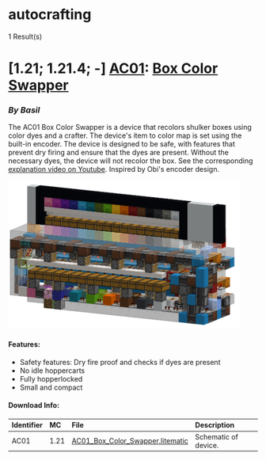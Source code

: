 # autocrafting
1 Result(s)

# [1.21; 1.21.4; -] [AC01](AC01%20Box%20Color%20Swapper): [Box Color Swapper](AC01%20Box%20Color%20Swapper/AC01_Box_Color_Swapper.pdf)
### *By Basil*

The AC01 Box Color Swapper is a device that recolors shulker boxes using color dyes and a crafter. The device's item to color map is set using the built-in encoder. The device is designed to be safe, with features that prevent dry firing and ensure that the dyes are present. Without the necessary dyes, the device will not recolor the box. See the corresponding  [explanation video on Youtube](https://www.youtube.com/watch?v=nnvas8g5LmQ). Inspired by Obi's encoder design.

<img src="AC01%20Box%20Color%20Swapper/area_render_30_.png?raw=1" height="300px">

#### Features:
- Safety features: Dry fire proof and checks if dyes are present
- No idle hoppercarts
- Fully hopperlocked
- Small and compact

#### Download Info:
|Identifier   | MC     | File                                                                                                      | Description           |
|------------ |:------ |:--------------------------------------------------------------------------------------------------------- |:----------------------|
|AC01         | 1.21   | [AC01_Box_Color_Swapper.litematic](AC01%20Box%20Color%20Swapper/AC01_Box_Color_Swapper.litematic?raw=1)   | Schematic of device.  |
